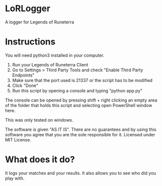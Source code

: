 # LoRLogger
A logger for Legends of Runeterra

# Instructions

You will need python3 installed in your computer.

1. Run your Legends of Runeterra Client
2. Go to Settings > Third Party Tools and check "Enable Third Party Endpoints"
3. Make sure that the port used is 21337 or the script has to be modified
4. Click "Done"
5. Run this script by opening a console and typing "python app.py"

The console can be opened by pressing shift + right clicking an empty area of the folder that holds this script and selecting open PowerShell window here.

This was only tested on windows.

The software is given "AS IT IS". There are no guarantees and by using this software you agree that you are the sole responsible for it.
Licensed under MIT License.

# What does it do?

It logs your matches and your results. It also allows you to see who did you play with.
